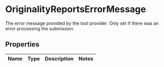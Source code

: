 

# OriginalityReportsErrorMessage

The error message provided by the tool provider. Only set if there was an error processing the submission.

## Properties

| Name | Type | Description | Notes |
|------------ | ------------- | ------------- | -------------|




